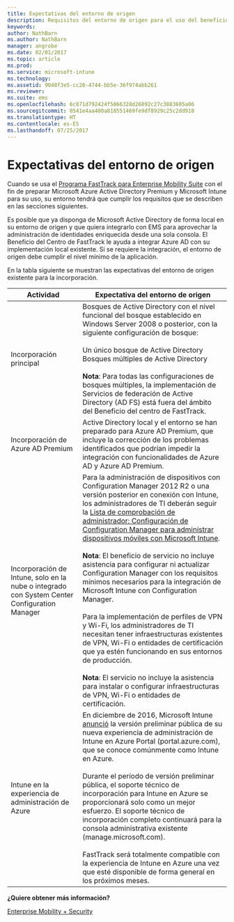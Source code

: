 ```yaml
---
title: Expectativas del entorno de origen
description: Requisitos del entorno de origen para el uso del beneficio del centro de FastTrack
keywords: 
author: NathBarn
ms.author: NathBarn
manager: angrobe
ms.date: 02/01/2017
ms.topic: article
ms.prod: 
ms.service: microsoft-intune
ms.technology: 
ms.assetid: 9048f3e5-cc28-4744-bb5e-36f974abb261
ms.reviewer: 
ms.suite: ems
ms.openlocfilehash: 6c871d792424f5066328d26892c27c3883605a06
ms.sourcegitcommit: 0541e4aa400a818551469fe9df8929c25c2dd918
ms.translationtype: HT
ms.contentlocale: es-ES
ms.lasthandoff: 07/25/2017
---
```

# <a name="source-environment-expectations"></a>Expectativas del entorno de origen
Cuando se usa el [Programa FastTrack para Enterprise Mobility Suite](fasttrack-center-benefit-for-enterprise-mobility-suite-ems.md) con el fin de preparar Microsoft Azure Active Directory Premium y Microsoft Intune para su uso, su entorno tendrá que cumplir los requisitos que se describen en las secciones siguientes.

Es posible que ya disponga de Microsoft Active Directory de forma local en su entorno de origen y que quiera integrarlo con EMS para aprovechar la administración de identidades enriquecida desde una sola consola. El Beneficio del Centro de FastTrack le ayuda a integrar Azure AD con su implementación local existente. Si se requiere la integración, el entorno de origen debe cumplir el nivel mínimo de la aplicación.

En la tabla siguiente se muestran las expectativas del entorno de origen existente para la incorporación.

|Actividad|Expectativa del entorno de origen|
|------------|----------------------------------|
|Incorporación principal|Bosques de Active Directory con el nivel funcional del bosque establecido en Windows Server 2008 o posterior, con la siguiente configuración de bosque:<br /><br />Un único bosque de Active Directory<br />Bosques múltiples de Active Directory </br></br>**Nota**: Para todas las configuraciones de bosques múltiples, la implementación de Servicios de federación de Active Directory (AD FS) está fuera del ámbito del Beneficio del centro de FastTrack.|
|Incorporación de Azure AD Premium|Active Directory local y el entorno se han preparado para Azure AD Premium, que incluye la corrección de los problemas identificados que podrían impedir la integración con funcionalidades de Azure AD y Azure AD Premium.|
|Incorporación de Intune, solo en la nube o integrado con System Center Configuration Manager|Para la administración de dispositivos con Configuration Manager 2012 R2 o una versión posterior en conexión con Intune, los administradores de TI deberán seguir la [Lista de comprobación de administrador: Configuración de Configuration Manager para administrar dispositivos móviles con Microsoft Intune](https://technet.microsoft.com/library/jj943763.aspx).</br></br> **Nota**: El beneficio de servicio no incluye asistencia para configurar ni actualizar Configuration Manager con los requisitos mínimos necesarios para la integración de Microsoft Intune con Configuration Manager.</br></br>Para la implementación de perfiles de VPN y Wi-Fi, los administradores de TI necesitan tener infraestructuras existentes de VPN, Wi-Fi o entidades de certificación que ya estén funcionando en sus entornos de producción.</br></br> **Nota**: El servicio no incluye la asistencia para instalar o configurar infraestructuras de VPN, Wi-Fi o entidades de certificación. |
|Intune en la experiencia de administración de Azure | En diciembre de 2016, Microsoft Intune [anunció](https://blogs.technet.microsoft.com/enterprisemobility/2016/12/07/public-preview-of-intune-on-azure/) la versión preliminar pública de su nueva experiencia de administración de Intune en Azure Portal (portal.azure.com), que se conoce comúnmente como Intune en Azure.<br><br>Durante el período de versión preliminar pública, el soporte técnico de incorporación para Intune en Azure se proporcionará solo como un mejor esfuerzo. El soporte técnico de incorporación completo continuará para la consola administrativa existente (manage.microsoft.com).<br><br>FastTrack será totalmente compatible con la experiencia de Intune en Azure una vez que esté disponible de forma general en los próximos meses.


**¿Quiere obtener más información?**

[Enterprise Mobility + Security](https://www.microsoft.com/en-us/cloud-platform/enterprise-mobility)
